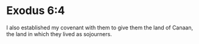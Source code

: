 # Exodus 6:4

I also established my covenant with them to give them the land of Canaan, the land in which they lived as sojourners.

